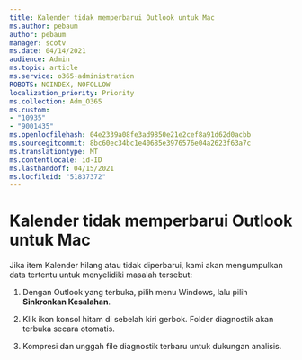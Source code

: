 ```yaml
---
title: Kalender tidak memperbarui Outlook untuk Mac
ms.author: pebaum
author: pebaum
manager: scotv
ms.date: 04/14/2021
audience: Admin
ms.topic: article
ms.service: o365-administration
ROBOTS: NOINDEX, NOFOLLOW
localization_priority: Priority
ms.collection: Adm_O365
ms.custom:
- "10935"
- "9001435"
ms.openlocfilehash: 04e2339a08fe3ad9850e21e2cef8a91d62d0acbb
ms.sourcegitcommit: 8bc60ec34bc1e40685e3976576e04a2623f63a7c
ms.translationtype: MT
ms.contentlocale: id-ID
ms.lasthandoff: 04/15/2021
ms.locfileid: "51837372"
---
```

# <a name="calendar-not-updating-outlook-for-mac"></a>Kalender tidak memperbarui Outlook untuk Mac

Jika item Kalender hilang atau tidak diperbarui, kami akan mengumpulkan data tertentu untuk menyelidiki masalah tersebut:

1. Dengan Outlook yang terbuka, pilih menu Windows, lalu pilih **Sinkronkan Kesalahan**.

1. Klik ikon konsol hitam di sebelah kiri gerbok. Folder diagnostik akan terbuka secara otomatis.

1. Kompresi dan unggah file diagnostik terbaru untuk dukungan analisis.